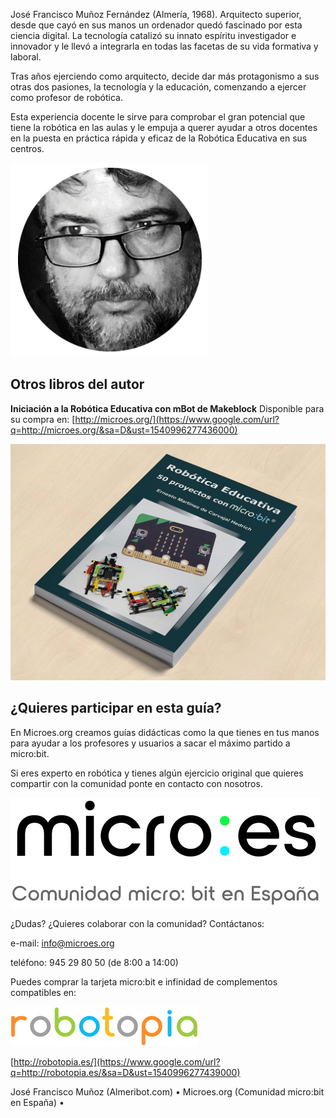 José Francisco Muñoz Fernández (Almería, 1968). Arquitecto superior, desde que cayó en sus manos un ordenador quedó fascinado por esta ciencia digital. La tecnología catalizó su innato espíritu investigador e innovador y le llevó a integrarla en todas las facetas de su vida formativa y laboral.

Tras años ejerciendo como arquitecto, decide dar más protagonismo a sus otras dos pasiones, la tecnología y la educación, comenzando a ejercer como profesor de robótica.

Esta experiencia docente le sirve para comprobar el gran potencial que tiene la robótica en las aulas y le empuja a querer ayudar a otros docentes en la puesta en práctica rápida y eficaz de la Robótica Educativa en sus centros. 

![C:\Users\CHEMA\Desktop\José Francisco Muñoz.png](images/image7.png)

## Otros libros del autor
**Iniciación a la Robótica Educativa con mBot de Makeblock**
Disponible para su compra en: [http://microes.org/](https://www.google.com/url?q=http://microes.org/&sa=D&ust=1540996277436000) 

![libro-robotica-educativa-50-proyectos-con-microbit-mesa.jpg](images/image9.jpg)

## ¿Quieres participar en esta guía? 

En Microes.org creamos guías didácticas como la que tienes en tus manos para ayudar a los profesores y usuarios a sacar el máximo partido a micro:bit.

Si eres experto en robótica y tienes algún ejercicio original que quieres compartir con la comunidad ponte en contacto con nosotros.

![C:\Users\CHEMA\Desktop\microes\logo\microes logo tagline fondo Blanco 300.png](images/image10.png)

¿Dudas? ¿Quieres colaborar con la comunidad? Contáctanos:

e-mail: info@microes.org

teléfono: 945 29 80 50  (de 8:00 a 14:00)

Puedes comprar la tarjeta micro:bit e infinidad de complementos compatibles en:

![robotopia-logo-300.png](images/image35.png)

[http://robotopia.es/](https://www.google.com/url?q=http://robotopia.es/&sa=D&ust=1540996277439000)

José Francisco Muñoz (Almeribot.com)  •  Microes.org (Comunidad micro:bit en España)  •